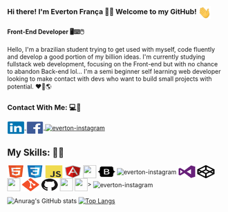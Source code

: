 ### Hi there! I'm Everton França :man_in_tuxedo: Welcome to my GitHub! <img align="center" height="30" width="30" src="https://raw.githubusercontent.com/ABSphreak/ABSphreak/master/gifs/Hi.gif" style="max-width:100%;"></img>

#### Front-End Developer :desktop_computer::keyboard::computer_mouse:
Hello, I'm a brazilian student trying to get used with myself, code fluently and develop a good portion of my billion ideas. I'm currently studying fullstack web development, focusing on the Front-end but with no chance to abandon Back-end lol... I'm a semi beginner self learning web developer looking to make contact with devs who want to build small projects with potential. :heart:💙:earth_americas:


### Contact With Me: 💻📱
<a href="https://www.linkedin.com/in/everton-fran%C3%A7a-a154a516a/" target="_blank">
  <img align="center" alt="everton-linkedin" height="30" width="40" src="https://raw.githubusercontent.com/devicons/devicon/master/icons/linkedin/linkedin-original.svg" style="max-width:100%;">
  </a>
  <a href="https://www.facebook.com/everton.franca.16" target="_blank">
  <img align="center" alt="everton-facebook" height="30" width="40" src="https://raw.githubusercontent.com/devicons/devicon/master/icons/facebook/facebook-original.svg" style="max-width:100%;">
  </a>
  <a href="https://www.instagram.com/evertonfranca_" target="_blank">
  <img align="center" alt="everton-instagram" height="30" width="40" src="https://cdn.jsdelivr.net/npm/simple-icons@3.0.1/icons/instagram.svg" style="max-width:100%;">
  </a>
  
 
  

## My Skills: :man_technologist:

<img align="center" alt="everton-instagram" height="30" width="40" src="https://raw.githubusercontent.com/devicons/devicon/master/icons/html5/html5-original.svg" style="max-width:100%;"></img>
<img align="center" alt="everton-instagram" height="30" width="40" src="https://raw.githubusercontent.com/devicons/devicon/master/icons/css3/css3-original.svg" style="max-width:100%;"></img>
<img align="center" alt="everton-instagram" height="30" width="40" src="https://raw.githubusercontent.com/devicons/devicon/master/icons/javascript/javascript-original.svg" style="max-width:100%;"></img>
<img align="center" alt="everton-instagram" height="30" width="40" src="https://raw.githubusercontent.com/devicons/devicon/master/icons/angularjs/angularjs-original.svg" style="max-width:100%;"></img>
<img align="center" height="30" width="30" src="https://cdn.jsdelivr.net/gh/devicons/devicon/icons/react/react-original.svg" style="max-width:100%;"></img>
<img align="center" alt="everton-instagram" height="30" width="40" src="https://raw.githubusercontent.com/devicons/devicon/master/icons/bootstrap/bootstrap-plain.svg" style="max-width:100%;"></img>
<img align="center" alt="everton-instagram" height="30" width="40" src="https://cdn.jsdelivr.net/gh/devicons/devicon/icons/vscode/vscode-original.svg" style="max-width:100%;"></img>
<img align="center" alt="everton-instagram" height="30" width="40" src="https://raw.githubusercontent.com/devicons/devicon/master/icons/visualstudio/visualstudio-plain.svg" style="max-width:100%;"></img>
<img align="center" alt="everton-instagram" height="30" width="40" src="https://raw.githubusercontent.com/devicons/devicon/master/icons/codepen/codepen-plain.svg" style="max-width:100%;"></img>
<img align="center" height="30" width="30" src="https://cdn.dribbble.com/users/1169868/avatars/normal/e546fafff6f48ae43bdbc25ab2460fcb.png?1475594720" style="max-width:100%;"></img>
<img align="center" alt="everton-instagram" height="30" width="40" src="https://raw.githubusercontent.com/devicons/devicon/master/icons/git/git-original.svg" style="max-width:100%;"></img>
<img align="center" alt="everton-instagram" height="30" width="40" src="https://raw.githubusercontent.com/devicons/devicon/master/icons/github/github-original.svg" style="max-width:100%;"></img>
<img align="center" height="30" width="30" src="https://cdn.jsdelivr.net/gh/devicons/devicon/icons/python/python-original.svg" style="max-width:100%;"></img>
<img align="center" height="30" width="30" src="https://cdn.jsdelivr.net/gh/devicons/devicon/icons/nodejs/nodejs-original.svg" style="max-width:100%;"></img>>
<img align="center" alt="everton-instagram" height="30" width="40" src="https://cdn.jsdelivr.net/gh/devicons/devicon/icons/microsoftsqlserver/microsoftsqlserver-plain.svg" style="max-width:100%;"></img>


          
 


![Anurag's GitHub stats](https://github-readme-stats.vercel.app/api?username=evertonfranca-ie&show_icons=true&theme=algolia)
[![Top Langs](https://github-readme-stats.vercel.app/api/top-langs/?username=evertonfranca-ie&layout=compact)](https://github.com/evertonfranca-ie/github-readme-stats)



<!--
**evertonfranca-ie/evertonfranca-ie** is a ✨ _special_ ✨ repository because its `README.md` (this file) appears on your GitHub profile.

Here are some ideas to get you started:

- 🔭 I’m currently working on ...
- 🌱 I’m currently learning ...
- 👯 I’m looking to collaborate on ...
- 🤔 I’m looking for help with ...
- 💬 Ask me about ...
- 📫 How to reach me: ...
- 😄 Pronouns: ...
- ⚡ Fun fact: ...
-->
